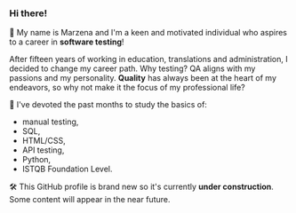 ### Hi there!  

👋 My name is Marzena and I'm a keen and motivated individual who aspires to a career in **software testing**!

After fifteen years of working in education, translations and administration, I decided to change my career path. Why testing? QA aligns with my passions and my personality. **Quality** has always been at the heart of my endeavors, so why not make it the focus of my professional life?

:monocle_face: I've devoted the past months to study the basics of:
* manual testing, 
* SQL, 
* HTML/CSS, 
* API testing,
* Python,
* ISTQB Foundation Level.

:hammer_and_wrench: This GitHub profile is brand new so it's currently **under construction**. Some content will appear in the near future.
